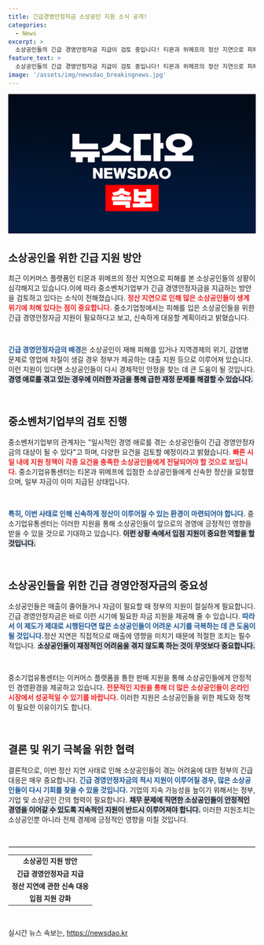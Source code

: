 ```yaml
---
title: 긴급경영안정자금 소상공인 지원 소식 공개!
categories:
  - News
excerpt: >
  소상공인들의 긴급 경영안정자금 지급이 검토 중입니다! 티몬과 위메프의 정산 지연으로 피해를 본 이들을 위한 대책이 마련될지 귀추가 주목됩니다. 클릭으로 자세한 정보를 확인하세요!
feature_text: >
  소상공인들의 긴급 경영안정자금 지급이 검토 중입니다! 티몬과 위메프의 정산 지연으로 피해를 본 이들을 위한 대책이 마련될지 귀추가 주목됩니다. 클릭으로 자세한 정보를 확인하세요!
image: '/assets/img/newsdao_breakingnews.jpg'
---
```


<p><img src="/assets/img/newsdao_breakingnews.jpg" alt="bookingtag 속보" /></p>

<h2 data-ke-size="size26">소상공인을 위한 긴급 지원 방안</h2>

<p data-ke-size="size16">최근 이커머스 플랫폼인 티몬과 위메프의 정산 지연으로 피해를 본 소상공인들의 상황이 심각해지고 있습니다.이에 따라 중소벤처기업부가 긴급 경영안정자금을 지급하는 방안을 검토하고 있다는 소식이 전해졌습니다. <b><span style="color: #ee2323;">정산 지연으로 인해 많은 소상공인들이 생계 위기에 처해 있다는 점이 중요합니다.</span></b> 중소기업청에서는 피해를 입은 소상공인들을 위한 긴급 경영안정자금 지원이 필요하다고 보고, 신속하게 대응할 계획이라고 밝혔습니다.</p>

<p data-ke-size="size16">&nbsp;</p>

<p><b><span style="color: #1a5490;">긴급 경영안정자금의 배경</span></b>은 소상공인이 재해 피해를 입거나 지역경제의 위기, 감염병 문제로 영업에 차질이 생길 경우 정부가 제공하는 대출 지원 등으로 이루어져 있습니다. 이런 지원이 있다면 소상공인들이 다시 경제적인 안정을 찾는 데 큰 도움이 될 것입니다. <b><span style="background-color: #21538527;">경영 애로를 겪고 있는 경우에 이러한 자금을 통해 급한 재정 문제를 해결할 수 있습니다.</span></b> </p>

<p data-ke-size="size16">&nbsp;</p>

<h2 data-ke-size="size26">중소벤처기업부의 검토 진행</h2>

<p>중소벤처기업부의 관계자는 "일시적인 경영 애로를 겪는 소상공인들이 긴급 경영안정자금의 대상이 될 수 있다"고 하며, 다양한 요건을 검토할 예정이라고 밝혔습니다. <b><span style="color: #ee2323;">빠른 시일 내에 지원 정책이 각종 요건을 충족한 소상공인들에게 전달되어야 할 것으로 보입니다.</span></b> 중소기업유통센터는 티몬과 위메프에 입점한 소상공인들에게 신속한 정산을 요청했으며, 일부 자금이 이미 지급된 상태입니다.</p>

<p data-ke-size="size16">&nbsp;</p>

<p><b><span style="color: #1a5490;">특히, 이번 사태로 인해 신속하게 정산이 이루어질 수 있는 환경이 마련되어야 합니다.</span></b> 중소기업유통센터는 이러한 지원을 통해 소상공인들이 앞으로의 경영에 긍정적인 영향을 받을 수 있을 것으로 기대하고 있습니다. <b><span style="background-color: #21538527;">이런 상황 속에서 입점 지원이 중요한 역할을 할 것입니다.</span></b> </p>

<p data-ke-size="size16">&nbsp;</p>

<h2 data-ke-size="size26">소상공인들을 위한 긴급 경영안정자금의 중요성</h2>

<p>소상공인들은 매출이 줄어들거나 자금이 필요할 때 정부의 지원이 절실하게 필요합니다. 긴급 경영안정자금은 바로 이런 시기에 필요한 자금 지원을 제공해 줄 수 있습니다. <b><span style="color: #1a5490;">따라서 이 제도가 제대로 시행된다면 많은 소상공인들이 어려운 시기를 극복하는 데 큰 도움이 될 것입니다.</span></b>정산 지연은 직접적으로 매출에 영향을 미치기 때문에 적절한 조치는 필수적입니다. <b><span style="background-color: #21538527;">소상공인들이 재정적인 어려움을 겪지 않도록 하는 것이 무엇보다 중요합니다.</span></b> </p>

<p data-ke-size="size16">&nbsp;</p>

<p>중소기업유통센터는 이커머스 플랫폼을 통한 판매 지원을 통해 소상공인들에게 안정적인 경영환경을 제공하고 있습니다. <b><span style="color: #ee2323;">전문적인 지원을 통해 더 많은 소상공인들이 온라인 시장에서 성공적일 수 있기를 바랍니다.</span></b> 이러한 지원은 소상공인들을 위한 제도와 정책이 필요한 이유이기도 합니다. </p>

<p data-ke-size="size16">&nbsp;</p>

<h2 data-ke-size="size26">결론 및 위기 극복을 위한 협력</h2>

<p>결론적으로, 이번 정산 지연 사태로 인해 소상공인들이 겪는 어려움에 대한 정부의 긴급 대응은 매우 중요합니다. <b><span style="color: #1a5490;">긴급 경영안정자금의 적시 지원이 이루어질 경우, 많은 소상공인들이 다시 기회를 찾을 수 있을 것입니다.</span></b> 기업의 지속 가능성을 높이기 위해서는 정부, 기업 및 소상공인 간의 협력이 필요합니다. <b><span style="background-color: #21538527;">채무 문제에 직면한 소상공인들이 안정적인 경영을 이어갈 수 있도록 지속적인 지원이 반드시 이루어져야 합니다.</span></b>  이러한 지원조치는 소상공인뿐 아니라 전체 경제에 긍정적인 영향을 미칠 것입니다. </p>

<p data-ke-size="size16">&nbsp;</p>

<hr style="border: 1px solid #dcdcdc;"/>

<table style="width: 100%; border-collapse: collapse;">
  <tr>
    <td style="text-align: center; height: 17px;"><b>소상공인 지원 방안</b></td>
  </tr>
  <tr>
    <td style="text-align: center; height: 17px;"><b>긴급 경영안정자금 지급</b></td>
  </tr>
  <tr>
    <td style="text-align: center; height: 17px;"><b>정산 지연에 관한 신속 대응</b></td>
  </tr>
  <tr>
    <td style="text-align: center; height: 17px;"><b>입점 지원 강화</b></td>
  </tr>
</table>

<p data-ke-size="size16">&nbsp;</p>
실시간 뉴스 속보는, <a href="https://newsdao.kr" rel="dofollow">https://newsdao.kr</a>


